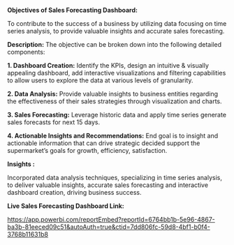 **Objectives of Sales Forecasting Dashboard:**

To contribute to the success of a business by utilizing data focusing on time series analysis, to provide valuable insights and accurate sales forecasting.

**Description:** The objective can be broken down into the following detailed components:

**1. Dashboard Creation:** Identify the KPIs, design an intuitive & visually appealing dashboard, add interactive visualizations and filtering capabilities to allow users to explore the data at various levels of granularity.

**2. Data Analysis:** Provide valuable insights to business entities regarding the effectiveness of their sales strategies through visualization and charts.

**3. Sales Forecasting:** Leverage historic data and apply time series generate sales forecasts for next 15 days.

**4. Actionable Insights and Recommendations:** End goal is to insight and actionable information that can drive strategic decided support the supermarket’s  goals for growth, efficiency, satisfaction.

**Insights :**

Incorporated data analysis techniques, specializing in time series analysis, to deliver valuable insights, accurate sales forecasting and interactive dashboard creation, driving business success.


**Live Sales Forecasting Dashboard Link:**

https://app.powerbi.com/reportEmbed?reportId=6764bb1b-5e96-4867-ba3b-81eeced09c51&autoAuth=true&ctid=7dd806fc-59d8-4bf1-b0f4-3768b11631b8


